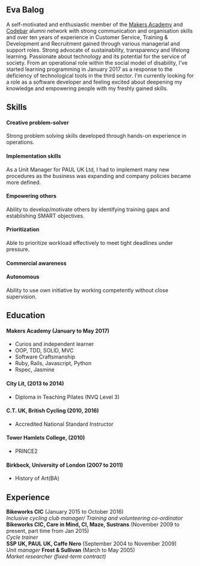 ## Eva Balog
A self-motivated and enthusiastic member of the
[Makers Academy](http://www.makersacademy.com/) and
[Codebar](https://codebar.io/) alumni network with strong communication and organisation skills and over ten years of experience in Customer Service, Training & Development and Recruitment gained through various managerial and support roles. Strong advocate of sustainability, transparency and lifelong learning. Passionate about technology and its potential for the service of society.
From an operational role within the social model of disability, I've started learning programming in January 2017 as a response to the deficiency of technological tools in the third sector. I'm currently looking for a role as a software developer and feeling excited about deepening my knowledge and empowering people with my freshly gained skills.

## Skills

#### Creative problem-solver
Strong problem solving skills developed through hands-on experience in operations.

#### Implementation skills
As a Unit Manager for PAUL UK Ltd, I had to implement many new procedures as the business was expanding and company policies became more defined.  

#### Empowering others
Ability to develop/motivate others by identifying training gaps and establishing SMART objectives.

#### Prioritization
Able to prioritize workload effectively to meet tight deadlines under pressure.

#### Commercial awareness

#### Autonomous
Ability to use own initiative by working competently without close supervision.

## Education

#### Makers Academy (January to May 2017)

- Curios and independent learner
- OOP, TDD, SOLID, MVC
- Software Craftsmanship
- Ruby, Rails, Javascript, Python
- Rspec, Jasmine

#### City Lit, (2013 to 2014)
- Diploma in Teaching Pilates (NVQ Level 3)

#### C.T. UK, British Cycling (2010, 2016)
- Accredited National Standard Instructor

#### Tower Hamlets College, (2010)
- PRINCE2

#### Birkbeck, University of London (2007 to 2011)
- History of Art(BA)

## Experience

**Bikeworks CIC** (January 2015 to October 2016)    
*Inclusive cycling club manager/ Training and volunteering co-ordinator*  
**Bikeworks CIC, Care in Mind, CI, Maze, Sustrans** (November 2009 to present, part time from Jan 2015)   
*Cycle trainer*  
**SSP UK,  PAUL UK, Caffe Nero** (September 2004 to November 2009)   
*Unit manager*
**Frost & Sullivan** (March to May 2005)   
*Market researcher (fixed-term contract)*
